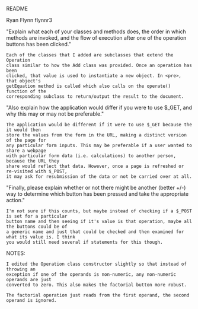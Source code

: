 README

Ryan Flynn
flynnr3


"Explain what each of your classes and methods does, the order in which methods are 
invoked, and the flow of execution after one of the operation buttons has been clicked."

	Each of the classes that I added are subclasses that extend the Operation
	class similar to how the Add class was provided. Once an operation has been
	clicked, that value is used to instantiate a new object. In <pre>, that object's 
	getEquation method is called which also calls on the operate() function of the 
	corresponding subclass to return/output the result to the document. 


"Also explain how the application would differ if you were to use $_GET, and why this may or may not be preferable."

	The application would be different if it were to use $_GET because the it would then 
	store the values from the form in the URL, making a distinct version of the page for
	any particular form inputs. This may be preferable if a user wanted to share a webpage
	with particular form data (i.e. calculations) to another person, because the URL they
	share would reflect that data. However, once a page is refreshed or re-visited with $_POST,
	it may ask for resubmission of the data or not be carried over at all.
	

"Finally, please explain whether or not there might be another (better +/-) way to determine which button has been pressed and take the appropriate action."

	I'm not sure if this counts, but maybe instead of checking if a $_POST is set for a particular 
	button name and then seeing if it's value is that operation, maybe all the buttons could be of
	a generic name and just that could be checked and then examined for what its value is. I think
	you would still need several if statements for this though.


NOTES:

	I edited the Operation class constructor slightly so that instead of throwing an 
	exception if one of the operands is non-numeric, any non-numeric operands are just
	converted to zero. This also makes the factorial button more robust.

	The factorial operation just reads from the first operand, the second operand is ignored.

